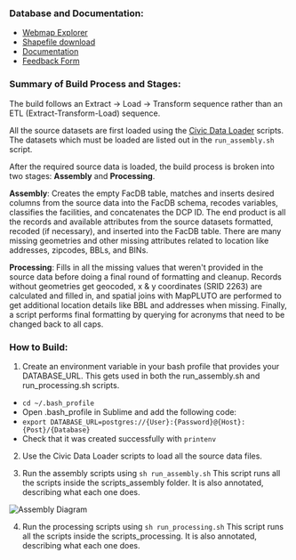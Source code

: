 ### Database and Documentation:

  * [Webmap Explorer](http://cpp.capitalplanning.nyc/facilities)
  * [Shapefile download]()
  * [Documentation](https://nycplanning.github.io/cpdocs/facdb/)
  * [Feedback Form](https://docs.google.com/forms/d/e/1FAIpQLSffdzVSCRmMQhGn32Z6bDnBEKPXJw20m6CkDMeco-z4B1FcNQ/viewform)

### Summary of Build Process and Stages:

The build follows an Extract -> Load -> Transform sequence rather than an ETL (Extract-Transform-Load) sequence.

All the source datasets are first loaded using the [Civic Data Loader](https://github.com/NYCPlanning/civic-data-loader) scripts. The datasets which must be loaded are listed out in the `run_assembly.sh` script.

After the required source data is loaded, the build process is broken into two stages: **Assembly** and **Processing**.

**Assembly**: Creates the empty FacDB table, matches and inserts desired columns from the source data into the FacDB schema, recodes variables, classifies the facilities, and concatenates the DCP ID. The end product is all the records and available attributes from the source datasets formatted, recoded (if necessary), and inserted into the FacDB table. There are many missing geometries and other missing attributes related to location like addresses, zipcodes, BBLs, and BINs.

**Processing**: Fills in all the missing values that weren't provided in the source data before doing a final round of formatting and cleanup. Records without geometries get geocoded, x & y coordinates (SRID 2263) are calculated and filled in, and spatial joins with MapPLUTO are performed to get additional location details like BBL and addresses when missing. Finally, a script performs final formatting by querying for acronyms that need to be changed back to all caps.

### How to Build:

1. Create an environment variable in your bash profile that provides your DATABASE_URL. This gets used in both the run_assembly.sh and run_processing.sh scripts.
  * `cd ~/.bash_profile`
  * Open .bash_profile in Sublime and add the following code:
  * `export DATABASE_URL=postgres://{User}:{Password}@{Host}:{Post}/{Database}`
  * Check that it was created successfully with `printenv`

2. Use the Civic Data Loader scripts to load all the source data files.

3. Run the assembly scripts using `sh run_assembly.sh` This script runs all the scripts inside the scripts_assembly folder. It is also annotated, describing what each one does.

![Assembly Diagram](./img/FacDB_Assembly.png)

4. Run the processing scripts using `sh run_processing.sh` This script runs all the scripts inside the scripts_processing. It is also annotated, describing what each one does.
